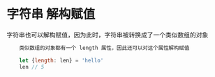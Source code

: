 # 字符串 解构赋值

字符串也可以解构赋值，因为此时，字符串被转换成了一个类似数组的对象

```.js
    类似数组的对象都有一个 length 属性，因此还可以对这个属性解构赋值

    let {length: len} = 'hello'
    len // 5
```